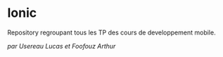 # Ionic
Repository regroupant tous les TP des cours de developpement mobile.

*par Usereau Lucas*
*et Foofouz Arthur*